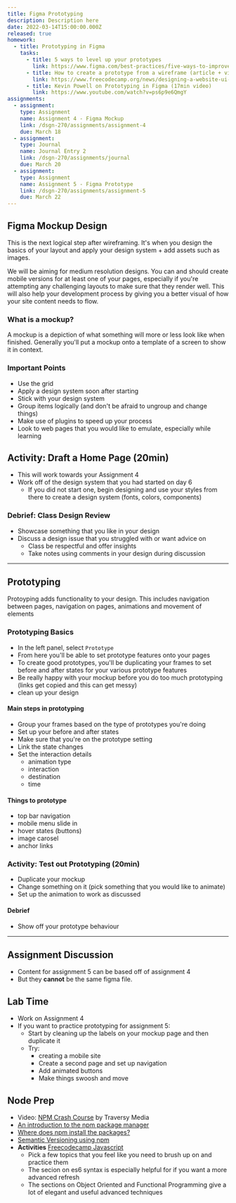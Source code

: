```yaml
---
title: Figma Prototyping
description: Description here
date: 2022-03-14T15:00:00.000Z
released: true
homework:
  - title: Prototyping in Figma
    tasks:
      - title: 5 ways to level up your prototypes
        link: https://www.figma.com/best-practices/five-ways-to-improve-your-prototyping-workflow/
      - title: How to create a prototype from a wireframe (article + video)
        link: https://www.freecodecamp.org/news/designing-a-website-ui-with-prototyping/
      - title: Kevin Powell on Prototyping in Figma (17min video)
        link: https://www.youtube.com/watch?v=ps6p9e6QmgY
assignments:
  - assignment:
    type: Assignment
    name: Assignment 4 - Figma Mockup
    link: /dsgn-270/assignments/assignment-4
    due: March 18
  - assignment:
    type: Journal
    name: Journal Entry 2
    link: /dsgn-270/assignments/journal
    due: March 20
  - assignment:
    type: Assignment
    name: Assignment 5 - Figma Prototype
    link: /dsgn-270/assignments/assignment-5
    due: March 22
---
```


## Figma Mockup Design

This is the next logical step after wireframing. It's when you design the basics of your layout and apply your design system + add assets such as images.

We will be aiming for medium resolution designs. You can and should create mobile versions for at least one of your pages, especially if you're attempting any challenging layouts to make sure that they render well. This will also help your development process by giving you a better visual of how your site content needs to flow.

### What is a mockup?

A mockup is a depiction of what something will more or less look like when finished. Generally you'll put a mockup onto a template of a screen to show it in context.

### Important Points

- Use the grid
- Apply a design system soon after starting
- Stick with your design system
- Group items logically (and don't be afraid to ungroup and change things)
- Make use of plugins to speed up your process
- Look to web pages that you would like to emulate, especially while learning

## Activity: Draft a Home Page (20min)

- This will work towards your Assignment 4
- Work off of the design system that you had started on day 6
  - If you did not start one, begin designing and use your styles from there to create a design system (fonts, colors, components)

### Debrief: Class Design Review

- Showcase something that you like in your design
- Discuss a design issue that you struggled with or want advice on
  - Class be respectful and offer insights
  - Take notes using comments in your design during discussion

---

## Prototyping

Protoyping adds functionality to your design. This includes navigation between pages, navigation on pages, animations and movement of elements

### Prototyping Basics

- In the left panel, select `Prototype`
- From here you'll be able to set prototype features onto your pages
- To create good prototypes, you'll be duplicating your frames to set before and after states for your various prototype features
- Be really happy with your mockup before you do too much prototyping (links get copied and this can get messy)
- clean up your design

#### Main steps in prototyping

- Group your frames based on the type of prototypes you're doing
- Set up your before and after states
- Make sure that you're on the prototype setting
- Link the state changes
- Set the interaction details
  - animation type
  - interaction
  - destination
  - time

#### Things to prototype

- top bar navigation
- mobile menu slide in
- hover states (buttons)
- image carosel
- anchor links

### Activity: Test out Prototyping (20min)

- Duplicate your mockup
- Change something on it (pick something that you would like to animate)
- Set up the animation to work as discussed

#### Debrief

- Show off your prototype behaviour

---

## Assignment Discussion

- Content for assignment 5 can be based off of assignment 4
- But they **cannot** be the same figma file.

## Lab Time

- Work on Assignment 4
- If you want to practice prototyping for assignment 5:
  - Start by cleaning up the labels on your mockup page and then duplicate it
  - Try:
    - creating a mobile site
    - Create a second page and set up navigation
    - Add animated buttons
    - Make things swoosh and move

<home-work :home-work="homework">

## Node Prep

- Video: [NPM Crash Course](https://www.youtube.com/watch?v=jHDhaSSKmB0) by Traversy Media
- [An introduction to the npm package manager](https://nodejs.dev/learn/an-introduction-to-the-npm-package-manager)
- [Where does npm install the packages?](https://nodejs.dev/learn/where-does-npm-install-the-packages)
- [Semantic Versioning using npm](https://nodejs.dev/learn/semantic-versioning-using-npm)
- **Activities** [Freecodecamp Javascript](https://www.freecodecamp.org/learn/javascript-algorithms-and-data-structures/)
  - Pick a few topics that you feel like you need to brush up on and practice them
  - The secion on es6 syntax is especially helpful for if you want a more advanced refresh
  - The sections on Object Oriented and Functional Programming give a lot of elegant and useful advanced techniques

</home-work>
